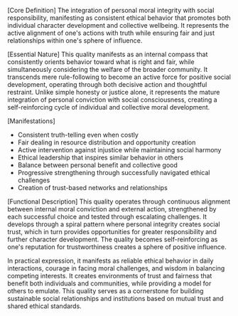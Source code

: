 [Core Definition]
The integration of personal moral integrity with social responsibility, manifesting as consistent ethical behavior that promotes both individual character development and collective wellbeing. It represents the active alignment of one's actions with truth while ensuring fair and just relationships within one's sphere of influence.

[Essential Nature]
This quality manifests as an internal compass that consistently orients behavior toward what is right and fair, while simultaneously considering the welfare of the broader community. It transcends mere rule-following to become an active force for positive social development, operating through both decisive action and thoughtful restraint. Unlike simple honesty or justice alone, it represents the mature integration of personal conviction with social consciousness, creating a self-reinforcing cycle of individual and collective moral development.

[Manifestations]
- Consistent truth-telling even when costly
- Fair dealing in resource distribution and opportunity creation
- Active intervention against injustice while maintaining social harmony
- Ethical leadership that inspires similar behavior in others
- Balance between personal benefit and collective good
- Progressive strengthening through successfully navigated ethical challenges
- Creation of trust-based networks and relationships

[Functional Description]
This quality operates through continuous alignment between internal moral conviction and external action, strengthened by each successful choice and tested through escalating challenges. It develops through a spiral pattern where personal integrity creates social trust, which in turn provides opportunities for greater responsibility and further character development. The quality becomes self-reinforcing as one's reputation for trustworthiness creates a sphere of positive influence.

In practical expression, it manifests as reliable ethical behavior in daily interactions, courage in facing moral challenges, and wisdom in balancing competing interests. It creates environments of trust and fairness that benefit both individuals and communities, while providing a model for others to emulate. This quality serves as a cornerstone for building sustainable social relationships and institutions based on mutual trust and shared ethical standards.
